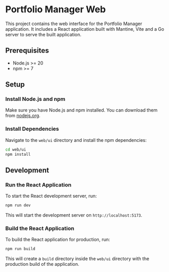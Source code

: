 # Portfolio Manager Web

This project contains the web interface for the Portfolio Manager application. It includes a React application built with Mantine, Vite and a Go server to serve the built application.

## Prerequisites

- Node.js >= 20
- npm >= 7

## Setup

### Install Node.js and npm

Make sure you have Node.js and npm installed. You can download them from [nodejs.org](https://nodejs.org/).

### Install Dependencies

Navigate to the `web/ui` directory and install the npm dependencies:

```sh
cd web/ui
npm install
```

## Development

### Run the React Application

To start the React development server, run:

```sh
npm run dev
```

This will start the development server on `http://localhost:5173`.

### Build the React Application

To build the React application for production, run:

```sh
npm run build
```

This will create a `build` directory inside the `web/ui` directory with the production build of the application.
